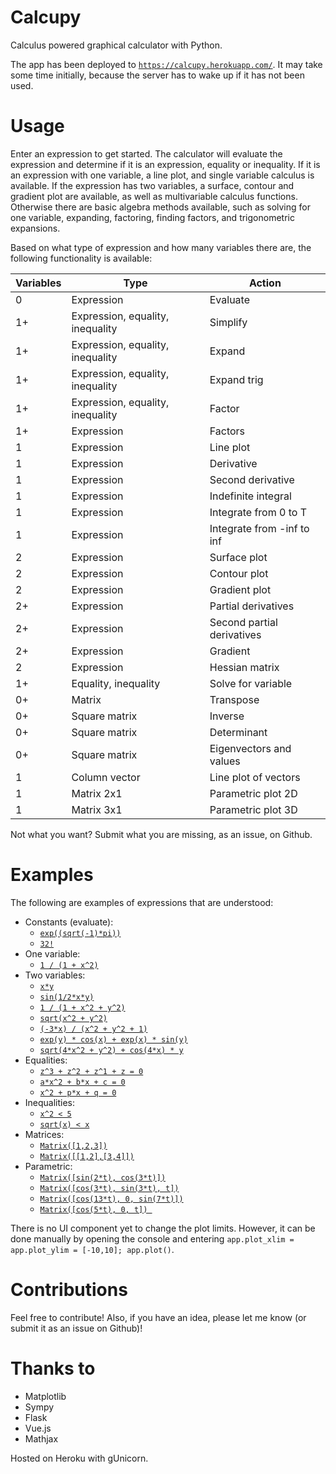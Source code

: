 # Calcupy

Calculus powered graphical calculator with Python.

The app has been deployed to [`https://calcupy.herokuapp.com/`](https://calcupy.herokuapp.com/). It may take some time initially, because the server has to wake up if it has not been used.

# Usage

Enter an expression to get started. The calculator will evaluate the expression and determine if it is an expression, equality or inequality. If it is an expression with one variable, a line plot, and single variable calculus is available. If the expression has two variables, a surface, contour and gradient plot are available, as well as multivariable calculus functions. Otherwise there are basic algebra methods available, such as solving for one variable, expanding, factoring, finding factors, and trigonometric expansions.

Based on what type of expression and how many variables there are, the following functionality is available:

|Variables|Type|Action|
|--|--|--|
|0|Expression|Evaluate|
|1+|Expression, equality, inequality|Simplify|
|1+|Expression, equality, inequality|Expand|
|1+|Expression, equality, inequality|Expand trig|
|1+|Expression, equality, inequality|Factor|
|1+|Expression|Factors|
|1|Expression|Line plot|
|1|Expression|Derivative|
|1|Expression|Second derivative|
|1|Expression|Indefinite integral|
|1|Expression|Integrate from 0 to T|
|1|Expression|Integrate from -inf to inf|
|2|Expression|Surface plot|
|2|Expression|Contour plot|
|2|Expression|Gradient plot|
|2+|Expression|Partial derivatives|
|2+|Expression|Second partial derivatives|
|2+|Expression|Gradient|
|2|Expression|Hessian matrix|
|1+|Equality, inequality|Solve for variable|
|0+|Matrix|Transpose|
|0+|Square matrix|Inverse|
|0+|Square matrix|Determinant|
|0+|Square matrix|Eigenvectors and values|
|1|Column vector|Line plot of vectors|
|1|Matrix 2x1|Parametric plot 2D|
|1|Matrix 3x1|Parametric plot 3D|

Not what you want? Submit what you are missing, as an issue, on Github.

# Examples

The following are examples of expressions that are understood:

 * Constants (evaluate):
   * [`exp((sqrt(-1)*pi))`](https://calcupy.herokuapp.com/?expr=exp((sqrt(-1)*pi)))
   * [`32!`](https://calcupy.herokuapp.com/?expr=32!)
 * One variable: 
   * [`1 / (1 + x^2)`](https://calcupy.herokuapp.com/?expr=1%20%2F%20(1%20%2B%20x%5E2))
 * Two variables: 
   * [`x*y`](https://calcupy.herokuapp.com/?expr=x*y) 
   * [`sin(1/2*x*y)`](https://calcupy.herokuapp.com/?expr=sin(1%2F2*x*y))
   * [`1 / (1 + x^2 + y^2)`](https://calcupy.herokuapp.com/?expr=1%20%2F%20(1%20%2B%20x%5E2%20%2B%20y%5E2))
   * [`sqrt(x^2 + y^2)`](https://calcupy.herokuapp.com/?expr=sqrt(x%5E2%20%2B%20y%5E2))
   * [`(-3*x) / (x^2 + y^2 + 1)`](https://calcupy.herokuapp.com/?expr=(-3*x)%2F(x%5E2%2By%5E2%2B1))
   * [`exp(y) * cos(x) + exp(x) * sin(y)`](https://calcupy.herokuapp.com/?expr=exp(y)%20*%20cos(x)%20%2B%20exp(x)%20*%20sin(y))
   * [`sqrt(4*x^2 + y^2) + cos(4*x) * y`](https://calcupy.herokuapp.com/?expr=sqrt(4*x%5E2%20%2B%20y%5E2)%20%2B%20cos(4*x)*y)
 * Equalities: 
   * [`z^3 + z^2 + z^1 + z = 0`](https://calcupy.herokuapp.com/?expr=z%5E3%20%2B%20z%5E2%20%2B%20z%5E1%20%2B%20z%20%3D%200)
   * [`a*x^2 + b*x + c = 0`](https://calcupy.herokuapp.com/?expr=a*x%5E2%2Bb*x%2Bc%3D0)
   * [`x^2 + p*x + q = 0`](https://calcupy.herokuapp.com/?expr=x%5E2%2Bp*x%2Bq%3D0)
 * Inequalities: 
   * [`x^2 < 5`](https://calcupy.herokuapp.com/?expr=x%5E2%20%3C%3D%205)
   * [`sqrt(x) < x`](https://calcupy.herokuapp.com/?expr=sqrt(x)%20%3C%20x)
 * Matrices:
   * [`Matrix([1,2,3])`](https://calcupy.herokuapp.com/?expr=Matrix(%5B1%2C2%2C3%5D))
   * [`Matrix([[1,2],[3,4]])`](https://calcupy.herokuapp.com/?expr=Matrix(%5B%5B1%2C2%5D%2C%5B3%2C4%5D%5D))
 * Parametric:
   * [`Matrix([sin(2*t), cos(3*t)])`](https://calcupy.herokuapp.com/?expr=Matrix(%5Bsin(2*t)%2C%20cos(3*t)%5D))
   * [`Matrix([cos(3*t), sin(3*t), t])`](https://calcupy.herokuapp.com/?expr=Matrix(%5Bcos(3*t)%2C%20sin(3*t)%2C%20t%5D))
   * [`Matrix([cos(13*t), 0, sin(7*t)])`](https://calcupy.herokuapp.com/?expr=Matrix(%5Bcos(13*t)%2C%200%2C%20sin(7*t)%5D)&xlima=-5&xlimb=5&ylima=-5&ylimb=5)
   * [`Matrix([cos(5*t), 0, t]) `](https://calcupy.herokuapp.com/?expr=Matrix(%5Bcos(5*t)%2C%200%2C%20t%5D)%20&xlima=-5&xlimb=5&ylima=-5&ylimb=5)

There is no UI component yet to change the plot limits. However, it can be done manually by opening the console and entering `app.plot_xlim = app.plot_ylim = [-10,10]; app.plot()`.

# Contributions

Feel free to contribute! Also, if you have an idea, please let me know (or submit it as an issue on Github)!

# Thanks to

 * Matplotlib
 * Sympy
 * Flask
 * Vue.js
 * Mathjax

Hosted on Heroku with gUnicorn.
